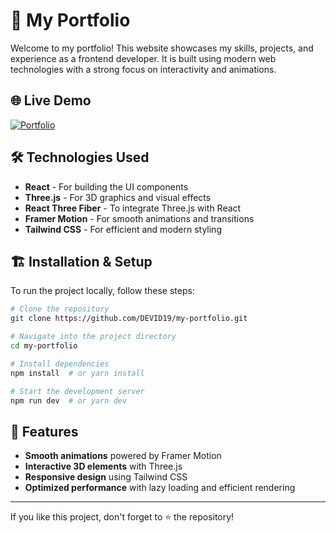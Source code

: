 # 🚀 My Portfolio

Welcome to my portfolio! This website showcases my skills, projects, and experience as a frontend developer. It is built using modern web technologies with a strong focus on interactivity and animations.

## 🌐 Live Demo
[![Portfolio](https://img.shields.io/badge/Live-Demo-blue)](https://devidbisen.vercel.app/)

## 🛠️ Technologies Used
- **React** - For building the UI components
- **Three.js** - For 3D graphics and visual effects
- **React Three Fiber** - To integrate Three.js with React
- **Framer Motion** - For smooth animations and transitions
- **Tailwind CSS** - For efficient and modern styling


## 🏗️ Installation & Setup

To run the project locally, follow these steps:

```sh
# Clone the repository
git clone https://github.com/DEVID19/my-portfolio.git

# Navigate into the project directory
cd my-portfolio

# Install dependencies
npm install  # or yarn install

# Start the development server
npm run dev  # or yarn dev
```

## 📌 Features
- **Smooth animations** powered by Framer Motion
- **Interactive 3D elements** with Three.js
- **Responsive design** using Tailwind CSS
- **Optimized performance** with lazy loading and efficient rendering


---

If you like this project, don't forget to ⭐ the repository!
